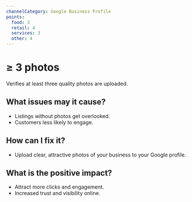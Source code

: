 ```yaml
---
channelCategory: Google Business Profile
points:
  food: 3
  retail: 4
  services: 3
  other: 4
---
```


# ≥ 3 photos

Verifies at least three quality photos are uploaded.

## What issues may it cause?

- Listings without photos get overlooked.
- Customers less likely to engage.

## How can I fix it?

- Upload clear, attractive photos of your business to your Google profile.

## What is the positive impact?

- Attract more clicks and engagement.
- Increased trust and visibility online. 